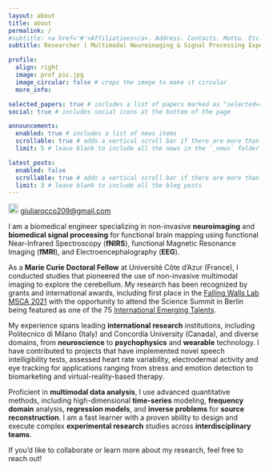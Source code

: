 ```yaml
---
layout: about
title: about
permalink: /
#subtitle: <a href='#'>Affiliations</a>. Address. Contacts. Motto. Etc.
subtitle: Researcher | Multimodal Neuroimaging & Signal Processing Expert

profile:
  align: right
  image: prof_pic.jpg
  image_circular: false # crops the image to make it circular
  more_info:

selected_papers: true # includes a list of papers marked as "selected={true}"
social: true # includes social icons at the bottom of the page

announcements:
  enabled: true # includes a list of news items
  scrollable: true # adds a vertical scroll bar if there are more than 3 news items
  limit: 5 # leave blank to include all the news in the `_news` folder

latest_posts:
  enabled: false
  scrollable: true # adds a vertical scroll bar if there are more than 3 new posts items
  limit: 3 # leave blank to include all the blog posts
---
```


<img src="{{ site.baseurl }}/assets/img/mail.png" alt="Icon" width="20"> <giuliarocco209@gmail.com>

I am a biomedical engineer specializing in non-invasive **neuroimaging** and **biomedical signal processing** for functional brain mapping using functional Near-Infrared Spectroscopy (**fNIRS**), functional Magnetic Resonance Imaging (**fMRI**), and Electroencephalography (**EEG**).

As a **Marie Curie Doctoral Fellow** at Université Côte d’Azur (France), I conducted studies that pioneered the use of non-invasive multimodal imaging to explore the cerebellum. My research has been recognized by grants and international awards, including first place in the [Falling Walls Lab MSCA 2021](https://marie-sklodowska-curie-actions.ec.europa.eu/event/falling-walls-lab-msca-2021) with the opportunity to attend the Science Summit in Berlin being featured as one of the 75 [International Emerging Talents](https://apply.falling-walls.com/people/giulia-rocco/).

My experience spans leading **international research** institutions, including Politecnico di Milano (Italy) and Concordia University (Canada), and diverse domains, from **neuroscience** to **psychophysics** and **wearable** technology. I have contributed to projects that have implemented novel speech intelligibility tests, assessed heart rate variability, electrodermal activity and eye tracking for applications ranging from stress and emotion detection to biomarketing and virtual-reality-based therapy.

Proficient in **multimodal data analysis**, I use advanced quantitative methods, including high-dimensional **time-series** modeling, **frequency domain** analysis, **regression models**, and **inverse problems** for **source reconstruction**. I am a fast learner with a proven ability to design and execute complex **experimental research** studies across **interdisciplinary teams**.

<!-- Passionate about science communication, I deliver talks, workshops, and presentations, making complex scientific topics accessible to diverse audiences. I effectively communicate technical concepts, engaging with academic and non-specialist communities to foster scientific and industrial collaboration. -->

If you’d like to collaborate or learn more about my research, feel free to reach out!

